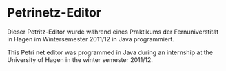 # Petrinetz-Editor

Dieser Petritz-Editor wurde während eines Praktikums der Fernuniverstität in Hagen im Wintersemester 2011/12 in Java programmiert.

This Petri net editor was programmed in Java during an internship at the University of Hagen in the winter semester 2011/12.


<!--![Petrinetz](https://github.com/MK2345/PetrinetzEditor/assets/24621381/7061d494-6057-4e70-97ac-0eb04adac753)-->

<p align="center">
    <![Petrinetz](https://github.com/MK2345/PetrinetzEditor/assets/24621381/7061d494-6057-4e70-97ac-0eb04adac753)>
</p>
